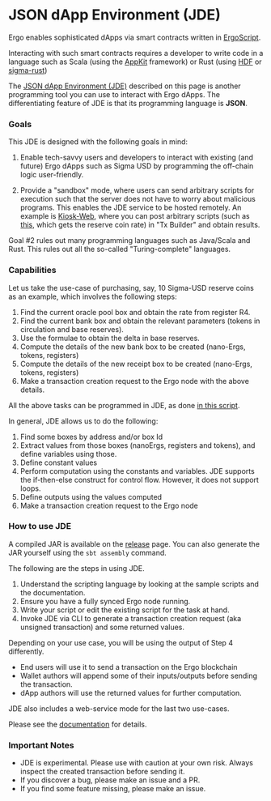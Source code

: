 # JSON dApp Environment (JDE)

Ergo enables sophisticated dApps via smart contracts written in [ErgoScript](ergoscript.md).

Interacting with such smart contracts requires a developer to write code in a language such as Scala (using the [AppKit](appkit.md) framework) or Rust (using [HDF](headless.md) or [sigma-rust](sigma-rust.md))

The [JSON dApp Environment (JDE)](https://github.com/ergoplatform/ergo-jde) described on this page is another programming tool you can use to interact with Ergo dApps. The differentiating feature of JDE is that its programming language is **JSON**.

### Goals

This JDE is designed with the following goals in mind:

1. Enable tech-savvy users and developers to interact with existing (and future) Ergo dApps such as Sigma USD by programming the off-chain logic user-friendly.

2. Provide a "sandbox" mode, where users can send arbitrary scripts for execution such that the server does not have to worry about malicious programs. This enables the JDE service to be hosted remotely. An example is [Kiosk-Web](https://kioskweb.org/session/#kiosk.Wallet.txBuilder), where you can post arbitrary scripts (such as [this](https://raw.githubusercontent.com/ergoplatform/ergo-jde/main/sample-scripts/getReserveCoinInfo.json), which gets the reserve coin rate) in "Tx Builder" and obtain results.

Goal #2 rules out many programming languages such as Java/Scala and Rust. This rules out all the so-called "Turing-complete" languages.

### Capabilities

Let us take the use-case of purchasing, say, 10 Sigma-USD reserve coins as an example, which involves the following steps:

   1. Find the current oracle pool box and obtain the rate from register R4.
   2. Find the current bank box and obtain the relevant parameters (tokens in circulation and base reserves).
   3. Use the formulae to obtain the delta in base reserves.
   4. Compute the details of the new bank box to be created (nano-Ergs, tokens, registers)
   5. Compute the details of the new receipt box to be created (nano-Ergs, tokens, registers)
   6. Make a transaction creation request to the Ergo node with the above details.

All the above tasks can be programmed in JDE, as done [in this script](https://raw.githubusercontent.com/ergoplatform/ergo-jde/main/sample-scripts/mintReserveCoinAdvanced.json).  

In general, JDE allows us to do the following:

1. Find some boxes by address and/or box Id
2. Extract values from those boxes (nanoErgs, registers and tokens), and define variables using those.
3. Define constant values
4. Perform computation using the constants and variables. JDE supports the if-then-else construct for control flow. However, it does not support loops.
5. Define outputs using the values computed
6. Make a transaction creation request to the Ergo node

### How to use JDE

A compiled JAR is available on the [release](https://github.com/ergoplatform/ergo-jde/releases) page. You can also generate the JAR yourself using the `sbt assembly` command.

The following are the steps in using JDE.

1. Understand the scripting language by looking at the sample scripts and the documentation.
2. Ensure you have a fully synced Ergo node running.
3. Write your script or edit the existing script for the task at hand.
4. Invoke JDE via CLI to generate a transaction creation request (aka unsigned transaction) and some returned values.

Depending on your use case, you will be using the output of Step 4 differently.

- End users will use it to send a transaction on the Ergo blockchain
- Wallet authors will append some of their inputs/outputs before sending the transaction.
- dApp authors will use the returned values for further computation.

JDE also includes a web-service mode for the last two use-cases.

Please see the [documentation](https://github.com/ergoplatform/ergo-jde/blob/main/readme.md) for details.

### Important Notes

- JDE is experimental. Please use with caution at your own risk. Always inspect the created transaction before sending it.
- If you discover a bug, please make an issue and a PR.
- If you find some feature missing, please make an issue.
